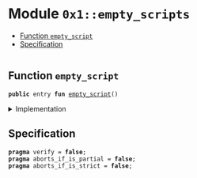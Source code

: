 
<a id="0x1_empty_scripts"></a>

# Module `0x1::empty_scripts`



-  [Function `empty_script`](#0x1_empty_scripts_empty_script)
-  [Specification](#@Specification_0)


<pre><code></code></pre>



<a id="0x1_empty_scripts_empty_script"></a>

## Function `empty_script`



<pre><code><b>public</b> entry <b>fun</b> <a href="empty_scripts.md#0x1_empty_scripts_empty_script">empty_script</a>()
</code></pre>



<details>
<summary>Implementation</summary>


<pre><code><b>public</b> entry <b>fun</b> <a href="empty_scripts.md#0x1_empty_scripts_empty_script">empty_script</a>() {}
</code></pre>



</details>

<a id="@Specification_0"></a>

## Specification



<pre><code><b>pragma</b> verify = <b>false</b>;
<b>pragma</b> aborts_if_is_partial = <b>false</b>;
<b>pragma</b> aborts_if_is_strict = <b>false</b>;
</code></pre>


[move-book]: https://starcoin.dev/move/book/SUMMARY

